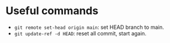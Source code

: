 # Useful commands

- `git remote set-head origin main`: set HEAD branch to main.
- `git update-ref -d HEAD`: reset all commit, start again.
